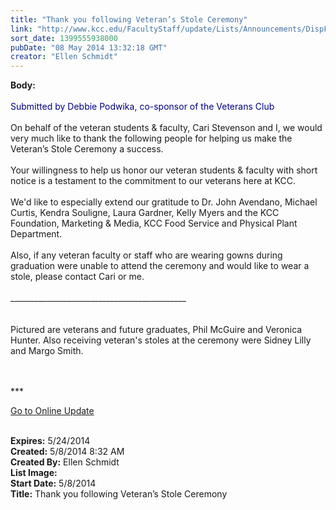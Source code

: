 ```yaml
---
title: "Thank you following Veteran’s Stole Ceremony"
link: "http://www.kcc.edu/FacultyStaff/update/Lists/Announcements/DispForm.aspx?ID=1511"
sort_date: 1399555938000
pubDate: "08 May 2014 13:32:18 GMT"
creator: "Ellen Schmidt"
---
```


<div><b>Body:</b> <div class="ExternalClass46F2D0E6513C4B2298548D036EB79583"><div><br /><font color="#000080">Su</font><font color="#000080">bmitted by Debbie Podwika, co-sponsor of the Veterans Club</font></div>
<div> </div>
<div>On behalf of the veteran students &amp; faculty, Cari Stevenson and I, we would very much like to thank the following people for helping us make the Veteran’s Stole Ceremony a success. </div>
<div> </div>
<div>Your willingness to help us honor our veteran students &amp; faculty with short notice is a testament to the commitment to our veterans here at KCC. </div>
<div> </div>
<div>We'd like to especially extend our gratitude to Dr. John Avendano, Michael Curtis, Kendra Souligne, Laura Gardner, Kelly Myers and the KCC Foundation, Marketing &amp; Media, KCC Food Service and Physical Plant Department. <br /> </div>
<div>Also, if any veteran faculty or staff who are wearing gowns during graduation were unable to attend the ceremony and would like to wear a stole, please contact Cari or me. </div>
<div> </div>
<div>____________________________________________</div>
<div> </div>
<div> </div>
<div>Pictured are veterans and future graduates, Phil McGuire and Veronica Hunter. Also receiving veteran's stoles at the ceremony were Sidney Lilly and Margo Smith.</div>
<div> </div>
<div> </div>
<div>
<div></div>
<div>
<p>***</p>
<p><a href="/FacultyStaff/update/Pages/dailyupdate.aspx">Go to Online Update</a></p>
<p></p></div></div>
<div> </div></div></div>
<div><b>Expires:</b> 5/24/2014</div>
<div><b>Created:</b> 5/8/2014 8:32 AM</div>
<div><b>Created By:</b> Ellen Schmidt</div>
<div><b>List Image:</b> <a href="http://www.kcc.edu/SiteCollectionImages/veteranstoles1.jpg"></a></div>
<div><b>Start Date:</b> 5/8/2014</div>
<div><b>Title:</b> Thank you following Veteran’s Stole Ceremony</div>
